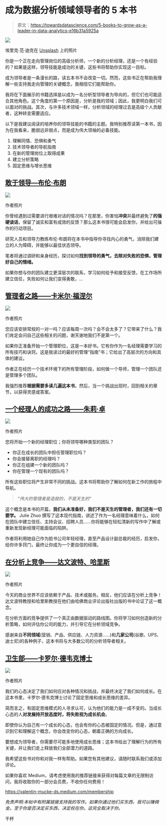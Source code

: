 # 成为数据分析领域领导者的 5 本书

> 原文：<https://towardsdatascience.com/5-books-to-grow-as-a-leader-in-data-analytics-e16b31a5925a>

![](img/8becc5ccb3bd2fc294186abc411b1f0a.png)

埃里克·范·迪克在 [Unsplash](https://unsplash.com?utm_source=medium&utm_medium=referral) 上的照片

你是一个正在走向管理岗位的高级分析师，一个新的分析经理，还是一个有经验的？如果是这样，领导技能是成功的关键，这些书将帮助你实现这一目标。

成为领导者是一条漫长的路，读五本书不会改变一切。然而，这些书正在帮助我理解一些支持我走向管理的关键概念，我相信它们能帮助你。

我将在下面展示的书籍选择是以成为一名分析型领导者为导向的，但它们也可能适合其他角色。这个角度的第一个原因是，分析是我的领域；因此，我更明白我们可以面对的挑战。其次，与许多技术领域一样，分析领域的经理过去是高级个人贡献者，这种转变需要适应。

以下是我建议阅读的培养你的领导技能的书籍的主题。我特别推荐读第一本书，因为在我看来，脆弱远非弱点，而是成为伟大领袖的必备技能。

1.  理解同情、恐惧和勇气
2.  技术领导者的导航指南
3.  在新的管理岗位上取得成果
4.  建立分析策略
5.  固定思维与增长思维

## [敢于领导—布伦·布朗](https://www.awin1.com/cread.php?awinmid=16829&awinaffid=1007489&ued=https%3A%2F%2Fwww.bookdepository.com%2FDare-to-Lead%2F9781785042140)

![](img/69515e959a76c97d9099eef791df3435.png)

作者照片

你曾经遇到过需要进行艰难对话的情况吗？在那里，你害怕**冲突**并最终避免了**的强硬谈话**，保留了诚实和富有成效的反馈？那么这本书很可能会启发你，并给出可操作的行动项目。

研究人员和领导力教练布伦·布朗将在本书中指导你寻找内心的勇气，消除我们建立的人为障碍，并能够以最佳状态领导。

笔者将通过调研和亲身经历，探讨如何**找到领导的勇气，去除对失败的恐惧，管理好自己的情绪。**

如果你想与你的团队建立更深层次的联系，学习如何给予和接受反馈，在工作场所建立信任，失败如何让我们变得勇敢，…

## [**管理者之路——卡米尔·福涅尔**](https://www.awin1.com/cread.php?awinmid=16829&awinaffid=1007489&ued=https%3A%2F%2Fwww.bookdepository.com%2FManager-s-Path-Camille-Fournier%2F9781491973899%3Fref%3Dgrid-view%26qid%3D1642596331548%26sr%3D1-1)

![](img/0d182cdaf4b67e151e58a774451940f6.png)

作者照片

您应该安排常规的一对一吗？应该每周一次吗？会不会太多了？它带来了什么？我们肯定会问自己这些相关的问题，谢天谢地我们不是第一个。

如果你正准备开始一个管理职位，这是一本好书。它有你作为一名经理需要学习的所有技巧和诀窍。这是我读过的最好的管理“指南”书；它给出了高层次的方向和具体的建议。

作者正在经历一个技术环境下的所有管理阶段，如何做一个导师，管理一个团队还是管理多个团队。

我强烈推荐**根据需要多读几遍这本书**。然后，当一个挑战出现时，回到相关的章节，以获得灵感或答案。

## [一个经理人的成功之路——朱莉·卓](https://www.awin1.com/cread.php?awinmid=16829&awinaffid=1007489&ued=https%3A%2F%2Fwww.bookdepository.com%2FMaking-Manager-Julie-Zhuo%2F9780753552896%3Fref%3Dgrid-view%26qid%3D1642596378462%26sr%3D1-1)

![](img/3dd98e021bca28df77c4d43064af048d.png)

作者照片

您将开始一个新的经理职位；你将领导哪种类型的团队？

*   你正在成长的团队中担任管理职位吗？
*   你会接替离职的经理吗？
*   你正在组建一个新的团队吗？
*   你在管理一个现有的团队吗？

所有这些职位将产生非常不同的挑战。这本书将帮助你了解如何在新工作的旅程中导航。

> *“伟大的管理者是造就的，不是天生的”*

这个概念是本书的开篇，**我们从未准备好，我们不是天生的管理者，**我们还有**一切要学。** Julie Zhuo 撰写了这本现代指南，讲述了作为一名经理意味着什么，如何在团队中建立信任、主持会议、招聘人员……你将能够在轻松清新的写作中了解或重新发现新经理可能面临的陷阱。

作者将利用她自己作为脸书公司年轻经理，直至产品设计副总裁的经历，启发你，给你许多窍门，最终让你成为一个更自信的经理。

## [在分析上竞争——达文波特、哈里斯](https://www.awin1.com/cread.php?awinmid=16829&awinaffid=1007489&ued=https%3A%2F%2Fwww.bookdepository.com%2FCompeting-on-Analytics-Updated-with-New-Introduction-Thomas-H-Davenport%2F9781633693722%3Fref%3Dgrid-view%26qid%3D1642596405858%26sr%3D1-1)

![](img/e7e2245f148f619006fc3b4d5eb3b682.png)

作者照片

今天的商业世界不应该依赖于产品、技术或服务。相反，他们应该在分析上竞争！达文波特教授和哈里斯教授在他们由哈佛商业评论出版社出版的书中论证了这一概念。

在分析方面的竞争提供了一个真正由数据驱动的路线图。你将学习如何创造新的分析策略，如何评估你公司的能力，并引导它在分析领域竞争。

感谢来自**不同领域**(营销、产品、供应链、人力资源……)和**几家公司**(谷歌、UPS、迪士尼)的各种例子，这本书将与大多数公司的分析领导者相关。

## [卫生部——卡罗尔·德韦克博士](https://www.awin1.com/cread.php?awinmid=16829&awinaffid=1007489&ued=https%3A%2F%2Fwww.bookdepository.com%2FMindset-Updated-Edition-Dr-Carol-Dweck%2F9781472139955%3Fref%3Dgrid-view%26qid%3D1642596426111%26sr%3D1-1)

![](img/2383fcfdc4036098e53913af970e1600.png)

作者照片

我们的心态决定了我们如何应对各种情况和挑战，并最终决定了我们如何成长。在这本书里，卡罗尔·德韦克博士讨论了固定思维和成长思维的差异。

简而言之，有固定思维模式的人寻求认可，认为他们的能力是一成不变的。当成长心态的人**对发展持开放态度时，**将**失败视为成长机会**。

即使你认为自己有一个成长的心态，也会有你的心态被固定的情况。但是，通过意识到它和理解这个概念，你会改变你的心态，朝着正确的方向成长。

要想成为领导者，你需要尽可能多地使用成长思维；这本书给出了理解行为的所有关键，并让我们走上释放我们全部潜力的道路。

我希望这些书对你和对我一样有帮助。如果您有其他建议，请随时联系我们或添加评论。

如果你喜欢 Medium，请考虑使用我的推荐链接来获得对每篇文章的无限制访问，我将收取你的一部分会员费，不收你任何费用！

<https://valentin-mucke-ds.medium.com/membership>  

*免责声明:本帖中有附属链接支持我的写作。如果你通过他们买东西，我可以赚佣金。至于你是否决定买东西，决定权在你。这完全取决于你。*

干杯